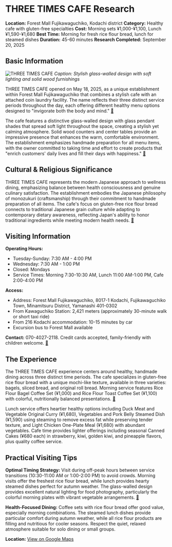 # THREE TIMES CAFE Research

**Location:** Forest Mall Fujikawaguchiko, Kodachi district
**Category:** Healthy cafe with gluten-free specialties
**Cost:** Morning sets ¥1,000-¥1,100, Lunch ¥1,590-¥1,680
**Best Time:** Morning for fresh rice flour bread, lunch for steamed dishes
**Duration:** 45-60 minutes
**Research Completed:** September 20, 2025

## Basic Information

![THREE TIMES CAFE](https://upload.wikimedia.org/wikipedia/commons/e/e0/Ueshima_Coffee.JPG)
*Caption: Stylish glass-walled design with soft lighting and solid wood furnishings*

THREE TIMES CAFE opened on May 18, 2025, as a unique establishment within Forest Mall Fujikawaguchiko that combines a stylish cafe with an attached coin laundry facility. The name reflects their three distinct service periods throughout the day, each offering different healthy menu options designed to "invigorate both the body and mind." [🔗](https://porta-y.jp/en/180823)

The cafe features a distinctive glass-walled design with glass pendant shades that spread soft light throughout the space, creating a stylish yet calming atmosphere. Solid wood counters and center tables provide an impressive presence that enhances the warm, comfortable environment. The establishment emphasizes handmade preparation for all menu items, with the owner committed to taking time and effort to create products that "enrich customers' daily lives and fill their days with happiness." [🔗](https://www.porta-y.jp/gourmet/180768)

## Cultural & Religious Significance

THREE TIMES CAFE represents the modern Japanese approach to wellness dining, emphasizing balance between health consciousness and genuine culinary satisfaction. The establishment embodies the Japanese philosophy of monozukuri (craftsmanship) through their commitment to handmade preparation of all items. The cafe's focus on gluten-free rice flour bread connects to traditional Japanese grain culture while adapting to contemporary dietary awareness, reflecting Japan's ability to honor traditional ingredients while meeting modern health needs. [🔗](https://porta-y.jp/en/180823)

## Visiting Information

**Operating Hours:**
- Tuesday-Sunday: 7:30 AM - 4:00 PM
- Wednesday: 7:30 AM - 1:00 PM
- Closed: Mondays
- Service Times: Morning 7:30-10:30 AM, Lunch 11:00 AM-1:00 PM, Cafe 2:00-4:00 PM

**Access:**
- Address: Forest Mall Fujikawaguchiko, 8017-1 Kodachi, Fujikawaguchiko Town, Minamitsuru District, Yamanashi 401-0302
- From Kawaguchiko Station: 2,421 meters (approximately 30-minute walk or short taxi ride)
- From 216 Kodachi accommodation: 10-15 minutes by car
- Excursion bus to Forest Mall available

**Contact:** 070-4027-2118. Credit cards accepted, family-friendly with children welcome. [🔗](https://tabelog.com/en/yamanashi/A1903/A190303/19014187/)

## The Experience

The THREE TIMES CAFE experience centers around healthy, handmade dining across three distinct time periods. The cafe specializes in gluten-free rice flour bread with a unique mochi-like texture, available in three varieties: bagels, sliced bread, and original roll bread. Morning service features Rice Flour Bagel Coffee Set (¥1,000) and Rice Flour Toast Coffee Set (¥1,100) with colorful, nutritionally balanced presentations. [🔗](https://www.porta-y.jp/gourmet/180768)

Lunch service offers heartier healthy options including Duck Meat and Vegetable Original Curry (¥1,680), Vegetables and Pork Belly Steamed Dish (¥1,590) using steaming to remove excess fat while preserving tender texture, and Light Chicken One-Plate Meal (¥1,680) with abundant vegetables. Cafe time provides lighter offerings including seasonal Canned Cakes (¥680 each) in strawberry, kiwi, golden kiwi, and pineapple flavors, plus quality coffee service.

## Practical Visiting Tips

**Optimal Timing Strategy:** Visit during off-peak hours between service transitions (10:30-11:00 AM or 1:00-2:00 PM) to avoid crowds. Morning visits offer the freshest rice flour bread, while lunch provides hearty steamed dishes perfect for autumn weather. The glass-walled design provides excellent natural lighting for food photography, particularly the colorful morning plates with vibrant vegetable arrangements. [🔗](https://japantravel.navitime.com/en/area/jp/spot/02301-4300282/)

**Health-Focused Dining:** Coffee sets with rice flour bread offer good value, especially morning combinations. The steamed lunch dishes provide particular comfort during autumn weather, while all rice flour products are filling and nutritious for cooler seasons. Respect the quiet, relaxed atmosphere suitable for solo dining or small groups.

**Location:** [View on Google Maps](https://maps.google.com/maps?q=35.4833,138.6833)